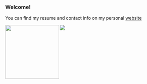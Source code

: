 ### Welcome!

You can find my resume and contact info on my personal [website](https://ischemist.com)
<div>
  <img height="170" align="left" src="https://github-readme-stats.vercel.app/api?username=anmorgunov&count_private=true&include_all_commits=true" />
  <img src="https://github-readme-stats.vercel.app/api/top-langs/?username=anmorgunov&layout=compact&hide=jupyter%20notebook,css" />
</div>
